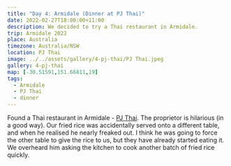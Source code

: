 ```yaml
---
title: "Day 4: Armidale (Dinner at PJ Thai)"
date: 2022-02-27T18:00:00+11:00
description: We decided to try a Thai restaurant in Armidale.
trip: Armidale 2022
place: Australia
timezone: Australia/NSW
location: PJ Thai
image: ../../assets/gallery/4-pj-thai/PJ Thai.jpeg
gallery: 4-pj-thai
map: [-30.51591,151.66811,19]
tags:
  - Armidale
  - PJ Thai
  - dinner
---
```

Found a Thai restaurant in Armidale - [PJ Thai](https://www.pjthai.com.au/). The proprietor is hilarious (in a good way). Our fried rice was accidentally served onto a different table, and when he realised he nearly freaked out. I think he was going to force the other table to give the rice to us, but they have already started eating it. We overheard him asking the kitchen to cook another batch of fried rice quickly.
